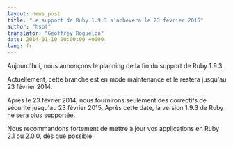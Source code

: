 ```yaml
---
layout: news_post
title: "Le support de Ruby 1.9.3 s'achèvera le 23 février 2015"
author: "hsbt"
translator: "Geoffrey Roguelon"
date: 2014-01-10 00:00:00 +0000
lang: fr
---
```


Aujourd'hui, nous annonçons le planning de la fin du support de Ruby 1.9.3.

Actuellement, cette branche est en mode maintenance et le restera
jusqu'au 23 février 2014.

Après le 23 février 2014, nous fournirons seulement des correctifs de sécurité
jusqu'au 23 février 2015.
Après cette date, la version 1.9.3 de Ruby ne sera plus supportée.

Nous recommandons fortement de mettre à jour vos applications en Ruby 2.1
ou 2.0.0, dès que possible.
